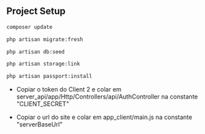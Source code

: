 ## Project Setup

```sh
composer update
```
```sh
php artisan migrate:fresh
```
```sh
php artisan db:seed
```
```sh
php artisan storage:link
```
```sh
php artisan passport:install
```
- Copiar o token do Client 2 e colar em server_api/app/Http/Controllers/api/AuthController na constante "CLIENT_SECRET"

- Copiar o url do site e colar em app_client/main.js na constante "serverBaseUrl"

